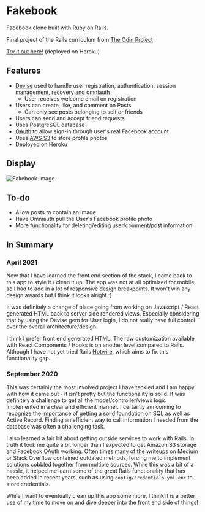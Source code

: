 # Fakebook

Facebook clone built with Ruby on Rails.

Final project of the Rails curriculum from [The Odin Project](https://www.theodinproject.com/courses/ruby-on-rails/lessons/final-project)

[Try it out here!](https://lit-woodland-51918.herokuapp.com) (deployed on Heroku)

## Features

- [Devise](https://github.com/heartcombo/devise) used to handle user registration, authentication, session management, recovery and omniauth
  - User receives welcome email on registration
- Users can create, like, and comment on Posts
  - Can only see posts belonging to self or friends
- Users can send and accept friend requests
- Uses PostgreSQL database
- [OAuth](https://github.com/simi/omniauth-facebook) to allow sign-in through user's real Facebook account
- Uses [AWS S3](https://aws.amazon.com/s3/) to store profile photos
- Deployed on [Heroku](https://dashboard.heroku.com/)

## Display

![Fakebook-image](https://user-images.githubusercontent.com/52515015/115127137-c2af1980-9f99-11eb-9e2e-2cd152865b1e.png)
## To-do

- Allow posts to contain an image
- Have Omniauth pull the User's Facebook profile photo
- More functionality for deleting/editing user/comment/post information

## In Summary 

### April 2021
Now that I have learned the front end section of the stack, I came back to this app to style it / clean it up. The app was not at all optimized for mobile, so I had to add in a lot of responsive design breakpoints. It won't win any design awards but I think it looks alright :)

It was definitely a change of place going from working on Javascript / React generated HTML back to server side rendered views. Especially considering that by using the Devise gem for User login, I do not really have full control over the overall architecture/design. 

I think I prefer front end generated HTML. The raw customization available with React Components / Hooks is on another level compared to Rails. Although I have not yet tried Rails [Hotwire](https://hotwire.dev/), which aims to fix this functionality gap.

### September 2020
This was certainly the most involved project I have tackled and I am happy with how it came out - it isn't pretty but the functionality is solid. It was definitely a challenge to get all the model/controller/views logic implemented in a clear and efficient manner. I certainly am coming to recognize the importance of getting a solid foundation on SQL as well as Active Record. Finding an efficient way to call information I needed from the database was often a challenging task.

I also learned a fair bit about getting outside services to work with Rails. In truth it took me quite a bit longer than I expected to get Amazon S3 storage and Facebook OAuth working. Often times many of the writeups on Medium or Stack Overflow contained outdated methods, forcing me to implement solutions cobbled together from multiple sources. While this was a bit of a hassle, it helped me learn some of the great Rails functionality that has been added in recent years, such as using ```config/credentials.yml.enc``` to store credentials. 

While I want to eventually clean up this app some more, I think it is a better use of my time to move on and dive deeper into the front end side of things!




